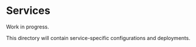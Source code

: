 # Services

Work in progress.

This directory will contain service-specific configurations and deployments.
